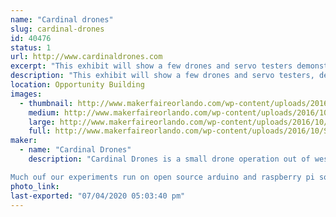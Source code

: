 ```yaml
---
name: "Cardinal drones"
slug: cardinal-drones
id: 40476
status: 1
url: http://www.cardinaldrones.com
excerpt: "This exhibit will show a few drones and servo testers demonstrating how to control brush less motors and servos.  We also have a robotic arm and a drone simulation program for people to play with on a laptop and usb drone remote.  Come see the flying baby stroller!"
description: "This exhibit will show a few drones and servo testers, demonstrating how to control brush less motors and servos.  We also have a drone simulation program for people to play with on a laptop and usb drone remote.    There are  informational posters showing how the internal computer  controls the brushless motors.  We have several additional creations such as the flying baby stroller and a robotic arm."
location: Opportunity Building
images:
  - thumbnail: http://www.makerfaireorlando.com/wp-content/uploads/2016/10/Screen-Shot-2016-05-13-at-9.46.17-PM-1.png
    medium: http://www.makerfaireorlando.com/wp-content/uploads/2016/10/Screen-Shot-2016-05-13-at-9.46.17-PM-1.png
    large: http://www.makerfaireorlando.com/wp-content/uploads/2016/10/Screen-Shot-2016-05-13-at-9.46.17-PM-1.png
    full: http://www.makerfaireorlando.com/wp-content/uploads/2016/10/Screen-Shot-2016-05-13-at-9.46.17-PM-1.png
maker:
  - name: "Cardinal Drones"
    description: "Cardinal Drones is a small drone operation out of west palm beach fl.  it started as a hobbiest meetup lab and grew into a repair and modification office where we hack drones to do things they werent designed to do.  We me just about anything.  Drones that cut mangos off trees, lift cat carries ( with no cat inside for now), and fully automatic delivery drones for water ballooning and delivering beers to your friends (within the limits of the law)    flying hoverboards (back to the future style not the lame seqway looking exploding ones)  

Much ouf our experiments run on open source arduino and raspberry pi software.  We have been at the palm beach maker fair before and this is our first time at the orlando maker fair.  "
photo_link: 
last-exported: "07/04/2020 05:03:40 pm"
---
```

